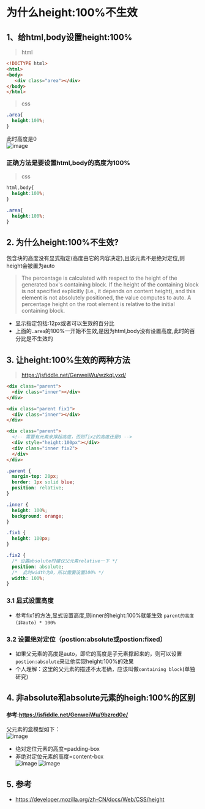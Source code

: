 为什么height:100%不生效
==

## 1、给html,body设置height:100%

> html
```html
<!DOCTYPE html>
<html>
<body>
   <div class="area"></div>
</body>
</html>
```
> css
```css
.area{
  height:100%;
}
```
此时高度是0  
![image](https://user-images.githubusercontent.com/16630659/52607087-f66cf100-2eaf-11e9-8092-b033267752f3.png)

### 正确方法是要设置html,body的高度为100%
> css
```css
html,body{
  height:100%;
}

.area{
  height:100%;
}
```

## 2. 为什么height:100%不生效?

包含块的高度没有显式指定(高度由它的内容决定),且该元素不是绝对定位,则height会被置为auto
> The percentage is calculated with respect to the height of the generated box's containing block. If the height of the containing block is not specified explicitly (i.e., it depends on content height), and this element is not absolutely positioned, the value computes to auto. A percentage height on the root element is relative to the initial containing block.  

- 显示指定包括:12px或者可以生效的百分比
- 上面的`.area`的100%一开始不生效,是因为html,body没有设置高度,此时的百分比是不生效的

## 3. 让height:100%生效的两种方法

> https://jsfiddle.net/GenweiWu/wzkqLyxd/  
```html
<div class="parent">
  <div class="inner"></div>
</div>

<div class="parent fix1">
  <div class="inner"></div>
</div>

<div class="parent">
  <!-- 需要有元素来撑起高度，否则fix2的高度还是0 -->
  <div style="height:100px"></div>
  <div class="inner fix2">
  </div>
</div>
```

```css
.parent {
  margin-top: 20px;
  border: 1px solid blue;
  position: relative;
}

.inner {
  height: 100%;
  background: orange;
}

.fix1 {
  height: 100px;
}

.fix2 {
  /* 设置absolute时建议父元素relative一下 */
  position: absolute;
  /*  此时width为0，所以需要设置100% */
  width: 100%;
}
```

### 3.1 显式设置高度
- 参考fix1的方法,显式设置高度,则inner的height:100%就能生效
 `parent的高度(非auto) * 100%` 

### 3.2 设置绝对定位（postion:absolute或postion:fixed）
- 如果父元素的高度是auto，即它的高度是子元素撑起来的，则可以设置`postion:absolute`来让他实现height:100%的效果
- 个人理解：这里的父元素的描述不太准确，应该叫做`containing block`(单独研究)

## 4. 非absolute和absolute元素的heigh:100%的区别

#### 参考:https://jsfiddle.net/GenweiWu/9bzrcd0e/ 

父元素的盒模型如下：   
![image](https://user-images.githubusercontent.com/16630659/52611802-30df8980-2ec2-11e9-9123-9e8b8d5b360b.png)

- 绝对定位元素的高度=padding-box 
- 非绝对定位元素的高度=content-box  
![image](https://user-images.githubusercontent.com/16630659/52611866-78feac00-2ec2-11e9-884c-69e075e353c1.png)
![image](https://user-images.githubusercontent.com/16630659/52611880-83b94100-2ec2-11e9-95a1-66e9da560a79.png)


## 5. 参考
- https://developer.mozilla.org/zh-CN/docs/Web/CSS/height
